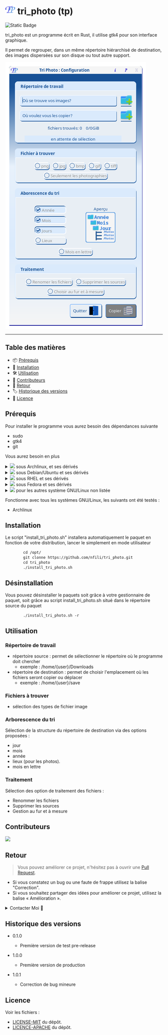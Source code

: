 # ![logo](icons/32x32/tp.png) tri_photo (tp) 
![Static Badge](https://img.shields.io/badge/Rust-1.75.0-%2Cblue?style=plastic&logo=Rust)

tri_photo est un programme écrit en Rust, il utilise gtk4 pour son interface graphique.

Il permet de regrouper, dans un même répertoire hiérarchisé de destination, des images dispersées sur son disque ou tout autre support.

![tp](image/configuration.png)
***

## Table des matières

- 📦 [Prérequis](#prérequis)
- 🚀 [Installation](#installation)
- 🛠️ [Utilisation](#utilisation)
- 🤝 [Contributeurs](#contributeurs)
- 💬 [Retour](#retour)
- 🏷️ [Historique des versions](#historique-des-versions)
- 📝 [Licence](#licence)

## Prérequis

Pour installer le programme vous aurez besoin des dépendances suivante

* sudo
* gtk4
* git

Vous aurez besoin en plus

<details>
    <summary><img src="https://github.com/archlinux/archwiki/blob/master/extensions/ArchLinux/modules/favicon.ico"> sous Archlinux, et ses dérivés</summary>
        
* base-devel
* cargo
        
</details>

<details>
    <summary><img src="https://www.debian.org/logos/openlogo-nd-25.png"> sous Debian/Ubuntu et ses dérivés</summary>
        
* apt
* wget

</details>

<details>
    <summary><img src="https://www.redhat.com/favicon.ico"> sous RHEL et ses dérivés</summary>
    
* yum
* wget

</details>

<details>
    <summary><img src="https://fedoraproject.org/favicon.ico"> sous Fedora et ses dérivés</summary>
        
* dnf
* wget

</details>

<details>
    <summary><img src="https://www.kernel.org/theme/images/logos/favicon.png"> pour les autres système GNU/Linux non listée</summary>
        
* cargo (rust)

</details>

Fonctionne avec tous les systèmes GNU/Linux, les suivants ont été testés :
* Archlinux

## Installation

Le script "install_tri_photo.sh" installera automatiquement le paquet en fonction de votre distribution, lancer le simplement en mode utilisateur

```
        cd /opt/
        git clonne https://github.com/nfili/tri_photo.git
        cd tri_photo
        ./install_tri_photo.sh
```

## Désinstallation

Vous pouvez désinstaller le paquets soit grâce à votre gestionnaire de paquet, soit grâce au script install_tri_photo.sh situé dans le répertoire source du paquet

```
        ./install_tri_photo.sh -r
```

## Utilisation

### Répertoire de travail

* répertoire source : permet de sélectionner le répertoire où le programme doit chercher
  - exemple : /home/{user}/Downloads
* répertoire de destination : permet de choisir l'emplacement où les fichiers seront copier ou déplacer
  - exemple : /home/{user}/save

### Fichiers à trouver

* sélection des types de fichier image

### Arborescence du tri

Sélection de la structure du répertoire de destination via des options proposées :

* jour
* mois
* année
* lieux (pour les photos).
* mois en lettre

### Traitement

Sélection des option de traitement des fichiers : 
 * Renommer les fichiers
 * Supprimer les sources
 * Gestion au fur et à mesure

## Contributeurs

<a href="https://github.com/nfili/tri_photo/graphs/contributors">
  <img src="https://contrib.rocks/image?repo=nfili/tri_photo" />
</a>

## Retour

> Vous pouvez améliorer ce projet, n'hésitez pas à ouvrir une  [Pull Request](https://github.com/nfili/tri_photo/pulls).
- Si vous constatez un bug ou une faute de frappe utilisez la balise "Correction".
- Si vous souhaitez partager des idées pour améliorer ce projet, utilisez la balise « Amélioration ».

<details>
    <summary>Contacter Moi 📨</summary>

### Contact<!-- Required -->
Contactez-moi par e-mail: [nicolasfilippozzi@gmail.com](mailto:nicolasfilippozzi@gmail.com)
<!-- 
* nicolasfilippozzi@gmail.com
* Nicolas Filippozzi
-->
    
</details>

## Historique des versions

* 0.1.0
  * Première version de test pre-release

* 1.0.0
  * Première version de production

* 1.0.1
  * Correction de bug mineure

## Licence

Voir les fichiers :
* [LICENSE-MIT](./LICENSE-MIT) du dépôt.
* [LICENCE-APACHE](./LICENCE-APACHE) du dépôt.
